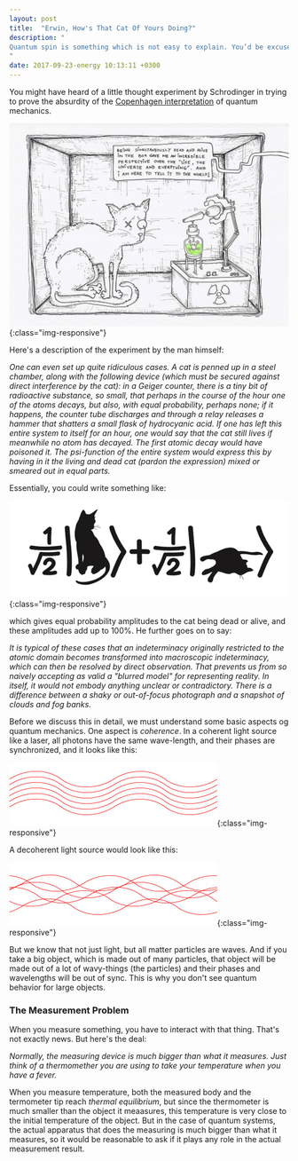 ```yaml
---
layout: post
title:  "Erwin, How's That Cat Of Yours Doing?"
description: "
Quantum spin is something which is not easy to explain. You’d be excused if you explain it as similar to a planet rotating around its axis, but it’s not that. Quantum spin is angular momentum just like the rotating motion of a planet is angular momentum but it’s a purely quantum property. 
"
date: 2017-09-23-energy 10:13:11 +0300
---
```

You might have heard of a little thought experiment by Schrodinger in trying to prove the absurdity of the [Copenhagen interpretation](https://en.wikipedia.org/wiki/Copenhagen_interpretation) of quantum mechanics. 

![magnetic field](/images/cat.jpg){:class="img-responsive"}

Here's a description of the experiment by the man himself:

<i>
One can even set up quite ridiculous cases. A cat is penned up in a steel chamber, along with the following device (which must be secured against direct interference by the cat): in a Geiger counter, there is a tiny bit of radioactive substance, so small, that perhaps in the course of the hour one of the atoms decays, but also, with equal probability, perhaps none; if it happens, the counter tube discharges and through a relay releases a hammer that shatters a small flask of hydrocyanic acid. If one has left this entire system to itself for an hour, one would say that the cat still lives if meanwhile no atom has decayed. The first atomic decay would have poisoned it. The psi-function of the entire system would express this by having in it the living and dead cat (pardon the expression) mixed or smeared out in equal parts.
</i>

Essentially, you could write something like:

![magnetic field](/images/cat-alive.jpg){:class="img-responsive"}

which gives equal probability amplitudes to the cat being dead or alive, and these amplitudes add up to 100%. He further goes on to say:

<i>
It is typical of these cases that an indeterminacy originally restricted to the atomic domain becomes transformed into macroscopic indeterminacy, which can then be resolved by direct observation. That prevents us from so naively accepting as valid a "blurred model" for representing reality. In itself, it would not embody anything unclear or contradictory. There is a difference between a shaky or out-of-focus photograph and a snapshot of clouds and fog banks. 
</i>

Before we discuss this in detail, we must understand some basic aspects og quantum mechanics. One aspect is *coherence*. In a coherent light source like a laser, all photons have the same wave-length, and their phases are synchronized, and it looks like this:

![magnetic field](/images/coherent.jpg){:class="img-responsive"}

A decoherent light source would look like this:

![magnetic field](/images/decoherent.jpg){:class="img-responsive"}

But we know that not just light, but all matter particles are waves. And if you take a big object, which is made out of many particles, that object will be made out of a lot of wavy-things (the particles) and their phases and wavelengths will be out of sync. This is why you don't see quantum behavior for large objects.

### The Measurement Problem
When you measure something, you have to interact with that thing. That's not exactly news. But here's the deal:

*Normally, the measuring device is much bigger than what it measures. Just think of a thermomether you are using to take your temperature when you have a fever.*

When you measure temperature, both the measured body and the termometer tip reach *thermal equilibrium*, but since the thermometer is much smaller than the object it meaasures, this temperature is very close to the initial temperature of the object. But in the case of quantum systems, the actual apparatus that does the measuring is much bigger than what it measures, so it would be reasonable to ask if it plays any role in the actual measurement result.